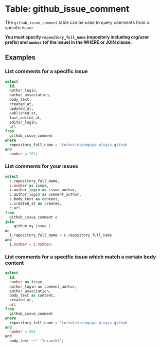 # Table: github_issue_comment

The `github_issue_comment` table can be used to query comments from a specific issue.

**You must specify `repository_full_name` (repository including org/user prefix) and `number` (of the issue) in the WHERE or JOIN clause.**

## Examples

### List comments for a specific issue

```sql
select
  id,
  author_login,
  author_association,
  body_text,
  created_at,
  updated_at,
  published_at,
  last_edited_at,
  editor_login,
  url
from
  github_issue_comment
where
  repository_full_name = 'turbot/steampipe-plugin-github'
and
  number = 201;
```

### List comments for your issues

```sql
select
  c.repository_full_name,
  c.number as issue,
  i.author_login as issue_author,
  c.author_login as comment_author,
  c.body_text as content,
  c.created_at as created,
  c.url
from 
  github_issue_comment c
join 
    github_my_issue i
on 
  i.repository_full_name = c.repository_full_name
and 
  i.number = c.number;
```

### List comments for a specific issue which match a certain body content

```sql
select
  id,
  number as issue,
  author_login as comment_author,
  author_association,
  body_text as content,
  created_at,
  url
from
  github_issue_comment
where
  repository_full_name = 'turbot/steampipe-plugin-github'
and
  number = 201
and
  body_text ~~* '%branch%';
```